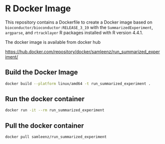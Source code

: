 # R Docker Image

This repository contains a Dockerfile to create a Docker image based on `bioconductor/bioconductor:RELEASE_3_19` with the `SummarizedExperiment`, `argparse`, and `rtracklayer` R packages installed with R version 4.4.1.

The docker image is available from docker hub

https://hub.docker.com/repository/docker/samleenz/run_summarized_experiment/

## Build the Docker Image

```sh
docker build --platform linux/amd64 -t run_summarized_experiment .
```

## Run the docker container

```sh
docker run -it --rm run_summarized_experiment
```

## Pull the docker container

```sh
docker pull samleenz/run_summarized_experiment
```